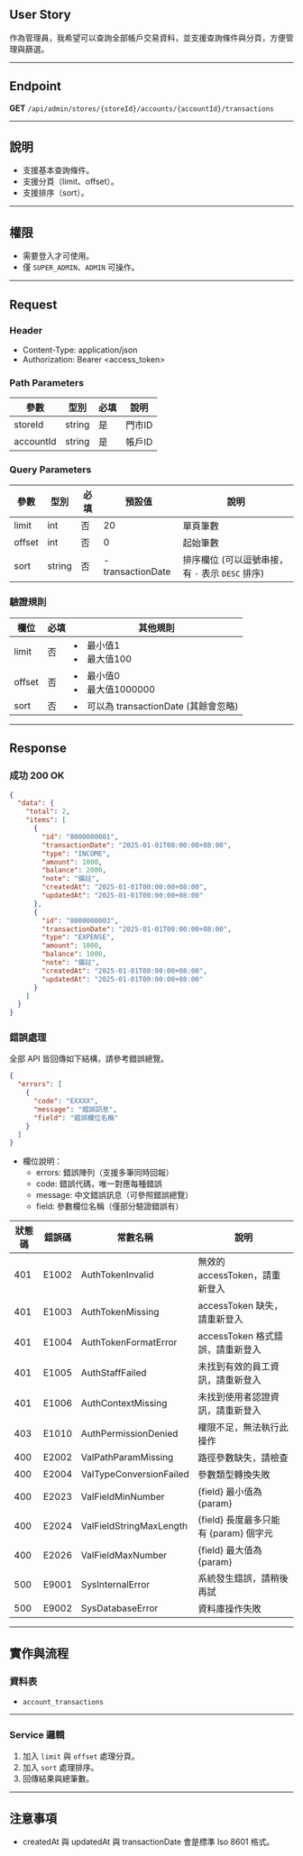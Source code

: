 ## User Story

作為管理員，我希望可以查詢全部帳戶交易資料，並支援查詢條件與分頁，方便管理與篩選。

---

## Endpoint

**GET** `/api/admin/stores/{storeId}/accounts/{accountId}/transactions`

---

## 說明

- 支援基本查詢條件。
- 支援分頁（limit、offset）。
- 支援排序（sort）。

---

## 權限

- 需要登入才可使用。
- 僅 `SUPER_ADMIN`、`ADMIN` 可操作。

---

## Request

### Header

- Content-Type: application/json
- Authorization: Bearer <access_token>

### Path Parameters

| 參數      | 型別   | 必填 | 說明   |
| --------- | ------ | ---- | ------ |
| storeId   | string | 是   | 門市ID |
| accountId | string | 是   | 帳戶ID |

### Query Parameters

| 參數   | 型別   | 必填 | 預設值           | 說明                                             |
| ------ | ------ | ---- | ---------------- | ------------------------------------------------ |
| limit  | int    | 否   | 20               | 單頁筆數                                         |
| offset | int    | 否   | 0                | 起始筆數                                         |
| sort   | string | 否   | -transactionDate | 排序欄位 (可以逗號串接，有 `-` 表示 `DESC` 排序) |

### 驗證規則

| 欄位   | 必填 | 其他規則                                |
| ------ | ---- | --------------------------------------- |
| limit  | 否   | <li>最小值1<li>最大值100                |
| offset | 否   | <li>最小值0<li>最大值1000000            |
| sort   | 否   | <li>可以為 transactionDate (其餘會忽略) |

---

## Response

### 成功 200 OK

```json
{
  "data": {
    "total": 2,
    "items": [
      {
        "id": "8000000001",
        "transactionDate": "2025-01-01T00:00:00+08:00",
        "type": "INCOME",
        "amount": 1000,
        "balance": 2000,
        "note": "備註",
        "createdAt": "2025-01-01T00:00:00+08:00",
        "updatedAt": "2025-01-01T00:00:00+08:00"
      },
      {
        "id": "8000000003",
        "transactionDate": "2025-01-01T00:00:00+08:00",
        "type": "EXPENSE",
        "amount": 1000,
        "balance": 1000,
        "note": "備註",
        "createdAt": "2025-01-01T00:00:00+08:00",
        "updatedAt": "2025-01-01T00:00:00+08:00"
      }
    ]
  }
}
```

### 錯誤處理

全部 API 皆回傳如下結構，請參考錯誤總覽。

```json
{
  "errors": [
    {
      "code": "EXXXX",
      "message": "錯誤訊息",
      "field": "錯誤欄位名稱"
    }
  ]
}
```

- 欄位說明：
  - errors: 錯誤陣列（支援多筆同時回報）
  - code: 錯誤代碼，唯一對應每種錯誤
  - message: 中文錯誤訊息（可參照錯誤總覽）
  - field: 參數欄位名稱（僅部分驗證錯誤有）

| 狀態碼 | 錯誤碼 | 常數名稱                | 說明                                  |
| ------ | ------ | ----------------------- | ------------------------------------- |
| 401    | E1002  | AuthTokenInvalid        | 無效的 accessToken，請重新登入        |
| 401    | E1003  | AuthTokenMissing        | accessToken 缺失，請重新登入          |
| 401    | E1004  | AuthTokenFormatError    | accessToken 格式錯誤，請重新登入      |
| 401    | E1005  | AuthStaffFailed         | 未找到有效的員工資訊，請重新登入      |
| 401    | E1006  | AuthContextMissing      | 未找到使用者認證資訊，請重新登入      |
| 403    | E1010  | AuthPermissionDenied    | 權限不足，無法執行此操作              |
| 400    | E2002  | ValPathParamMissing     | 路徑參數缺失，請檢查                  |
| 400    | E2004  | ValTypeConversionFailed | 參數類型轉換失敗                      |
| 400    | E2023  | ValFieldMinNumber       | {field} 最小值為 {param}              |
| 400    | E2024  | ValFieldStringMaxLength | {field} 長度最多只能有 {param} 個字元 |
| 400    | E2026  | ValFieldMaxNumber       | {field} 最大值為 {param}              |
| 500    | E9001  | SysInternalError        | 系統發生錯誤，請稍後再試              |
| 500    | E9002  | SysDatabaseError        | 資料庫操作失敗                        |

---

## 實作與流程

### 資料表

- `account_transactions`

---

### Service 邏輯

1. 加入 `limit` 與 `offset` 處理分頁。
2. 加入 `sort` 處理排序。
3. 回傳結果與總筆數。

---

## 注意事項

- createdAt 與 updatedAt 與 transactionDate 會是標準 Iso 8601 格式。
